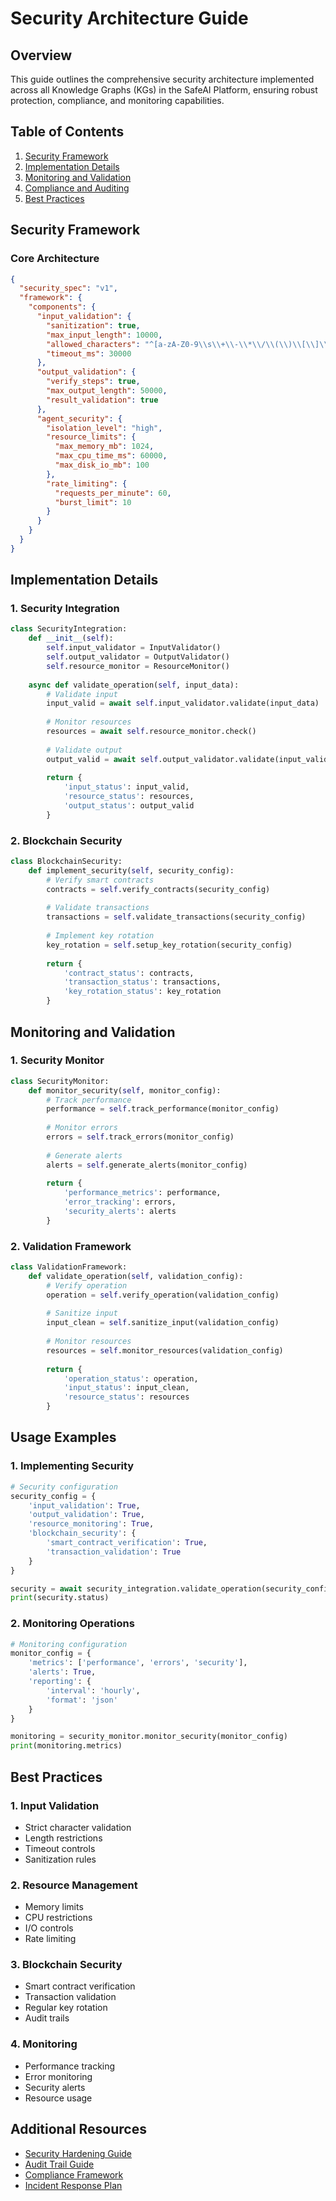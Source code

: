 # Security Architecture Guide

## Overview

This guide outlines the comprehensive security architecture implemented across all Knowledge Graphs (KGs) in the SafeAI Platform, ensuring robust protection, compliance, and monitoring capabilities.

## Table of Contents

1. [Security Framework](#security-framework)
2. [Implementation Details](#implementation-details)
3. [Monitoring and Validation](#monitoring-and-validation)
4. [Compliance and Auditing](#compliance-and-auditing)
5. [Best Practices](#best-practices)

## Security Framework

### Core Architecture

```json
{
  "security_spec": "v1",
  "framework": {
    "components": {
      "input_validation": {
        "sanitization": true,
        "max_input_length": 10000,
        "allowed_characters": "^[a-zA-Z0-9\\s\\+\\-\\*\\/\\(\\)\\[\\]\\{\\}\\^\\=\\,\\.\\;]*$",
        "timeout_ms": 30000
      },
      "output_validation": {
        "verify_steps": true,
        "max_output_length": 50000,
        "result_validation": true
      },
      "agent_security": {
        "isolation_level": "high",
        "resource_limits": {
          "max_memory_mb": 1024,
          "max_cpu_time_ms": 60000,
          "max_disk_io_mb": 100
        },
        "rate_limiting": {
          "requests_per_minute": 60,
          "burst_limit": 10
        }
      }
    }
  }
}
```

## Implementation Details

### 1. Security Integration

```python
class SecurityIntegration:
    def __init__(self):
        self.input_validator = InputValidator()
        self.output_validator = OutputValidator()
        self.resource_monitor = ResourceMonitor()
        
    async def validate_operation(self, input_data):
        # Validate input
        input_valid = await self.input_validator.validate(input_data)
        
        # Monitor resources
        resources = await self.resource_monitor.check()
        
        # Validate output
        output_valid = await self.output_validator.validate(input_valid)
        
        return {
            'input_status': input_valid,
            'resource_status': resources,
            'output_status': output_valid
        }
```

### 2. Blockchain Security

```python
class BlockchainSecurity:
    def implement_security(self, security_config):
        # Verify smart contracts
        contracts = self.verify_contracts(security_config)
        
        # Validate transactions
        transactions = self.validate_transactions(security_config)
        
        # Implement key rotation
        key_rotation = self.setup_key_rotation(security_config)
        
        return {
            'contract_status': contracts,
            'transaction_status': transactions,
            'key_rotation_status': key_rotation
        }
```

## Monitoring and Validation

### 1. Security Monitor

```python
class SecurityMonitor:
    def monitor_security(self, monitor_config):
        # Track performance
        performance = self.track_performance(monitor_config)
        
        # Monitor errors
        errors = self.track_errors(monitor_config)
        
        # Generate alerts
        alerts = self.generate_alerts(monitor_config)
        
        return {
            'performance_metrics': performance,
            'error_tracking': errors,
            'security_alerts': alerts
        }
```

### 2. Validation Framework

```python
class ValidationFramework:
    def validate_operation(self, validation_config):
        # Verify operation
        operation = self.verify_operation(validation_config)
        
        # Sanitize input
        input_clean = self.sanitize_input(validation_config)
        
        # Monitor resources
        resources = self.monitor_resources(validation_config)
        
        return {
            'operation_status': operation,
            'input_status': input_clean,
            'resource_status': resources
        }
```

## Usage Examples

### 1. Implementing Security

```python
# Security configuration
security_config = {
    'input_validation': True,
    'output_validation': True,
    'resource_monitoring': True,
    'blockchain_security': {
        'smart_contract_verification': True,
        'transaction_validation': True
    }
}

security = await security_integration.validate_operation(security_config)
print(security.status)
```

### 2. Monitoring Operations

```python
# Monitoring configuration
monitor_config = {
    'metrics': ['performance', 'errors', 'security'],
    'alerts': True,
    'reporting': {
        'interval': 'hourly',
        'format': 'json'
    }
}

monitoring = security_monitor.monitor_security(monitor_config)
print(monitoring.metrics)
```

## Best Practices

### 1. Input Validation
- Strict character validation
- Length restrictions
- Timeout controls
- Sanitization rules

### 2. Resource Management
- Memory limits
- CPU restrictions
- I/O controls
- Rate limiting

### 3. Blockchain Security
- Smart contract verification
- Transaction validation
- Regular key rotation
- Audit trails

### 4. Monitoring
- Performance tracking
- Error monitoring
- Security alerts
- Resource usage

## Additional Resources

- [Security Hardening Guide](./security-hardening-guide.md)
- [Audit Trail Guide](./audit-trail-guide.md)
- [Compliance Framework](./compliance-framework.md)
- [Incident Response Plan](./incident-response-plan.md) 